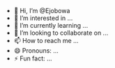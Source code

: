 - 👋 Hi, I’m @Ejobowa
- 👀 I’m interested in ...
- 🌱 I’m currently learning ...
- 💞️ I’m looking to collaborate on ...
- 📫 How to reach me ...
- 😄 Pronouns: ...
- ⚡ Fun fact: ...

<!---
Ejobowa/Ejobowa is a ✨ special ✨ repository because its `README.md` (this file) appears on your GitHub profile.
You can click the Preview link to take a look at your changes.
--->

